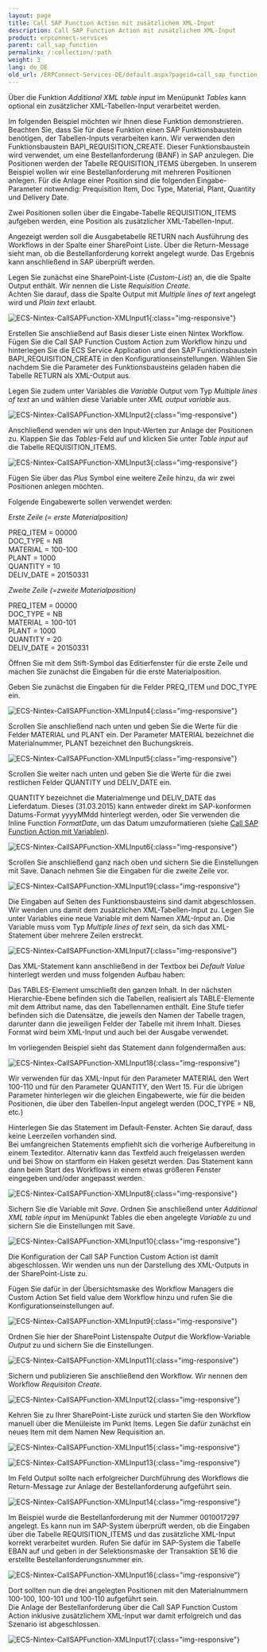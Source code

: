 ```yaml
---
layout: page
title: Call SAP Function Action mit zusätzlichem XML-Input
description: Call SAP Function Action mit zusätzlichem XML-Input
product: erpconnect-services
parent: call_sap_function
permalink: /:collection/:path
weight: 3
lang: de_DE
old_url: /ERPConnect-Services-DE/default.aspx?pageid=call_sap_function_mit_zus_tzlichem_xml_input
---
```


Über die Funktion *Additional XML table input* im Menüpunkt *Tables* kann optional ein zusätzlicher 
XML-Tabellen-Input verarbeitet werden.

Im folgenden Beispiel möchten wir Ihnen diese Funktion demonstrieren. Beachten Sie, dass Sie für diese Funktion einen SAP 
Funktionsbaustein benötigen, der Tabellen-Inputs verarbeiten kann. Wir verwenden den Funktionsbaustein BAPI_REQUISITION_CREATE. 
Dieser Funktionsbaustein wird verwendet, um eine Bestellanforderung (BANF) in SAP anzulegen. Die Positionen werden der Tabelle 
REQUISITION_ITEMS übergeben. In unserem Beispiel wollen wir eine Bestellanforderung mit mehreren Positionen anlegen. 
Für die Anlage einer Position sind die folgenden Eingabe-Parameter notwendig: Prequisition Item, Doc Type, Material, Plant, Quantity und Delivery Date.

Zwei Positionen sollen über die Eingabe-Tabelle REQUISITION_ITEMS aufgeben werden, eine Position als zusätzlicher XML-Tabellen-Input. 

Angezeigt werden soll die Ausgabetabelle RETURN nach Ausführung des Workflows in der Spalte einer SharePoint Liste. Über die Return-Message 
sieht man, ob die Bestellanforderung korrekt angelegt wurde. Das Ergebnis kann anschließend in SAP überprüft werden.  

Legen Sie zunächst eine SharePoint-Liste (*Custom-List*) an, die die Spalte Output enthält. Wir nennen die Liste *Requisition Create*. <br>
Achten Sie darauf, dass die Spalte Output mit *Multiple lines of text* angelegt wird und *Plain text* erlaubt.

![ECS-Nintex-CallSAPFunction-XMLInput1](/img/content/ECS-Nintex-CallSAPFunction-XMLInput1.png){:class="img-responsive"}

Erstellen Sie anschließend auf Basis dieser Liste einen Nintex Workflow. Fügen Sie die Call SAP Function Custom Action zum Workflow 
hinzu und hinterlegen Sie die ECS Service Application und den SAP Funktionsbaustein BAPI_REQUISITION_CREATE in den 
Konfigurationseinstellungen. Wählen Sie nachdem Sie die Parameter des Funktionsbausteins geladen haben die Tabelle RETURN als XML-Output aus.  

Legen Sie zudem unter Variables die *Variable* Output vom Typ *Multiple lines of text* an und wählen diese Variable unter *XML output variable* aus. 

![ECS-Nintex-CallSAPFunction-XMLInput2](/img/content/ECS-Nintex-CallSAPFunction-XMLInput2.png){:class="img-responsive"}

Anschließend wenden wir uns den Input-Werten zur Anlage der Positionen zu. Klappen Sie das *Tables*-Feld auf und klicken Sie unter *Table input* auf die Tabelle REQUISITION_ITEMS.

![ECS-Nintex-CallSAPFunction-XMLInput3](/img/content/ECS-Nintex-CallSAPFunction-XMLInput3.png){:class="img-responsive"}

Fügen Sie über das *Plus* Symbol eine weitere Zeile hinzu, da wir zwei Positionen anlegen möchten. 

Folgende Eingabewerte sollen verwendet werden:

*Erste Zeile (= erste Materialposition)*

PREQ_ITEM = 00000<br>
DOC_TYPE = NB <br>
MATERIAL = 100-100<br>
PLANT = 1000<br>
QUANTITY = 10<br>
DELIV_DATE = 20150331<br>

*Zweite Zeile (=zweite Materialposition)* 

PREQ_ITEM = 00000<br>
DOC_TYPE = NB<br>
MATERIAL = 100-101<br>
PLANT = 1000<br>
QUANTITY = 20<br>
DELIV_DATE = 20150331<br>

Öffnen Sie mit dem Stift-Symbol das Editierfenster für die erste Zeile und machen Sie zunächst die Eingaben für die erste Materialposition.

Geben Sie zunächst die Eingaben für die Felder PREQ_ITEM und DOC_TYPE ein.

![ECS-Nintex-CallSAPFunction-XMLInput4](/img/content/ECS-Nintex-CallSAPFunction-XMLInput4.png){:class="img-responsive"}

Scrollen Sie anschließend nach unten und geben Sie die Werte für die Felder  MATERIAL und PLANT ein. Der Parameter 
MATERIAL bezeichnet die Materialnummer, PLANT bezeichnet den Buchungskreis.

![ECS-Nintex-CallSAPFunction-XMLInput5](/img/content/ECS-Nintex-CallSAPFunction-XMLInput5.png){:class="img-responsive"}

Scrollen Sie weiter nach unten und geben Sie die Werte für die zwei restlichen Felder QUANTITY und DELIV_DATE ein. 

QUANTITY bezeichnet die Materialmenge und DELIV_DATE das Lieferdatum. Dieses (31.03.2015) kann entweder direkt im SAP-konformen Datums-Format yyyyMMdd hinterlegt werden, oder Sie verwenden die Inline Function *FormatDate*, um das Datum umzuformatieren (siehe [Call SAP Function Action mit Variablen](./call_sap_function_action_in_einem_workflow)).  

![ECS-Nintex-CallSAPFunction-XMLInput6](/img/content/ECS-Nintex-CallSAPFunction-XMLInput6.png){:class="img-responsive"}

Scrollen Sie anschließend ganz nach oben und sichern Sie die Einstellungen mit Save. Danach nehmen Sie die Eingaben für die zweite Zeile vor. 

![ECS-Nintex-CallSAPFunction-XMLInput19](/img/content/ECS-Nintex-CallSAPFunction-XMLInput19.png){:class="img-responsive"}

Die Eingaben auf Seiten des Funktionsbausteins sind damit abgeschlossen. Wir wenden uns damit dem zusätzlichen XML-Tabellen-Input zu. 
Legen Sie unter Variables eine neue Variable mit dem Namen *XML-Input* an. Die Variable muss vom Typ *Multiple lines of text* sein, da 
sich das XML-Statement über mehrere Zeilen erstreckt. 

![ECS-Nintex-CallSAPFunction-XMLInput7](/img/content/ECS-Nintex-CallSAPFunction-XMLInput7.png){:class="img-responsive"}

Das XML-Statement kann anschließend in der Textbox bei *Default Value* hinterlegt werden und muss folgenden Aufbau haben:

Das TABLES-Element umschließt den ganzen Inhalt. In der nächsten Hierarchie-Ebene befinden sich die Tabellen, realisiert als 
TABLE-Elemente mit dem Attribut name, das den Tabellennamen enthält. Eine Stufe tiefer befinden sich die Datensätze, die 
jeweils den Namen der Tabelle tragen, darunter dann die jeweiligen Felder der Tabelle mit ihrem Inhalt.
Dieses Format wird beim XML-Input und auch bei der Ausgabe verwendet.

Im vorliegenden Beispiel sieht das Statement dann folgendermaßen aus:

![ECS-Nintex-CallSAPFunction-XMLInput18](/img/content/ECS-Nintex-CallSAPFunction-XMLInput18.png){:class="img-responsive"}

Wir verwenden für das XML-Input für den Parameter MATERIAL den Wert 100-110 und für den Parameter QUANTITY, 
den Wert 15. Für die übrigen Parameter hinterlegen wir die gleichen Eingabewerte, wie für die beiden Positionen, die 
über den Tabellen-Input angelegt werden (DOC_TYPE = NB, etc.) 

Hinterlegen Sie das Statement im Default-Fenster. Achten Sie darauf, dass keine Leerzeilen vorhanden sind. <br>
Bei umfangreichen Statements empfiehlt sich die vorherige Aufbereitung in einem Texteditor. Alternativ kann das Textfeld 
auch freigelassen werden und bei Show on startform ein Haken gesetzt werden. Das Statement kann dann beim Start des
Workflows in einem etwas größeren Fenster eingegeben und/oder angepasst werden.  


![ECS-Nintex-CallSAPFunction-XMLInput8](/img/content/ECS-Nintex-CallSAPFunction-XMLInput8.png){:class="img-responsive"}

Sichern Sie die Variable mit *Save*. Ordnen Sie anschließend unter *Additional XML table input* im Menüpunkt Tables die eben angelegte *Variable* 
zu und sichern Sie die Einstellungen mit Save. 

![ECS-Nintex-CallSAPFunction-XMLInput10](/img/content/ECS-Nintex-CallSAPFunction-XMLInput10.png){:class="img-responsive"}

Die Konfiguration der Call SAP Function Custom Action ist damit abgeschlossen. Wir wenden uns nun der Darstellung des XML-Outputs 
in der SharePoint-Liste zu.

Fügen Sie dafür in der Übersichtsmaske des Workflow Managers die Custom Action Set field value dem Workflow hinzu und rufen Sie 
die Konfigurationseinstellungen auf. 

![ECS-Nintex-CallSAPFunction-XMLInput9](/img/content/ECS-Nintex-CallSAPFunction-XMLInput9.png){:class="img-responsive"}

Ordnen Sie hier der SharePoint Listenspalte *Output* die Workflow-Variable *Output* zu und sichern Sie die Einstellungen.

![ECS-Nintex-CallSAPFunction-XMLInput11](/img/content/ECS-Nintex-CallSAPFunction-XMLInput11.png){:class="img-responsive"}

Sichern und publizieren Sie anschließend den Workflow. Wir nennen den Workflow *Requisiton Create*.

![ECS-Nintex-CallSAPFunction-XMLInput12](/img/content/ECS-Nintex-CallSAPFunction-XMLInput12.png){:class="img-responsive"}

Kehren Sie zu Ihrer SharePoint-Liste zurück und starten Sie den Workflow manuell über die Menüleiste im Punkt Items. 
Legen Sie dafür zunächst ein neues Item mit dem Namen New Requisition an. 

![ECS-Nintex-CallSAPFunction-XMLInput15](/img/content/ECS-Nintex-CallSAPFunction-XMLInput15.png){:class="img-responsive"}

![ECS-Nintex-CallSAPFunction-XMLInput13](/img/content/ECS-Nintex-CallSAPFunction-XMLInput13.png){:class="img-responsive"}

Im Feld Output sollte nach erfolgreicher Durchführung des Workflows die Return-Message zur Anlage der 
Bestellanforderung aufgeführt sein.

![ECS-Nintex-CallSAPFunction-XMLInput14](/img/content/ECS-Nintex-CallSAPFunction-XMLInput14.png){:class="img-responsive"}

Im Beispiel wurde die Bestellanforderung mit der Nummer 0010017297 angelegt. Es kann nun im SAP-System überprüft werden, 
ob die Eingaben über die Tabelle REQUISITION_ITEMS und das zusätzliche XML-Input korrekt verarbeitet wurden. Rufen Sie 
dafür im SAP-System die Tabelle EBAN auf und geben in der Selektionsmaske der Transaktion SE16 die erstellte 
Bestellanforderungsnummer ein. 


![ECS-Nintex-CallSAPFunction-XMLInput16](/img/content/ECS-Nintex-CallSAPFunction-XMLInput16.png){:class="img-responsive"} 
            

Dort sollten nun die drei angelegten Positionen mit den Materialnummern 100-100, 100-101 und 100-110 aufgeführt sein.<br> 
Die Anlage der Bestellanforderung über die Call SAP Function Custom Action inklusive zusätzlichem XML-Input war damit erfolgreich
und das Szenario ist abgeschlossen. 


![ECS-Nintex-CallSAPFunction-XMLInput17](/img/content/ECS-Nintex-CallSAPFunction-XMLInput17.png){:class="img-responsive"}